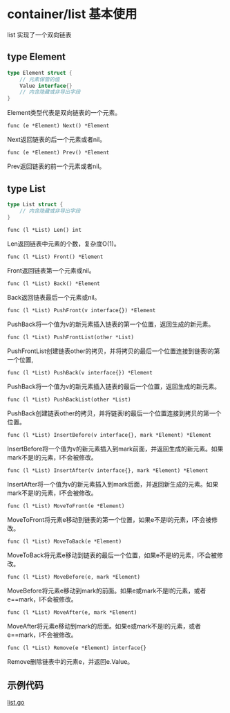 # container/list 基本使用
list 实现了一个双向链表

## type Element

```go
type Element struct {
    // 元素保管的值
    Value interface{}
    // 内含隐藏或非导出字段
}
```
Element类型代表是双向链表的一个元素。

`func (e *Element) Next() *Element`

Next返回链表的后一个元素或者nil。

`func (e *Element) Prev() *Element`

Prev返回链表的前一个元素或者nil。

## type List 
```go
type List struct {
    // 内含隐藏或非导出字段
}
```
`func (l *List) Len() int`

Len返回链表中元素的个数，复杂度O(1)。

`func (l *List) Front() *Element`

Front返回链表第一个元素或nil。

`func (l *List) Back() *Element`

Back返回链表最后一个元素或nil。

`func (l *List) PushFront(v interface{}) *Element`

PushBack将一个值为v的新元素插入链表的第一个位置，返回生成的新元素。

`func (l *List) PushFrontList(other *List)`

PushFrontList创建链表other的拷贝，并将拷贝的最后一个位置连接到链表l的第一个位置,

`func (l *List) PushBack(v interface{}) *Element`

PushBack将一个值为v的新元素插入链表的最后一个位置，返回生成的新元素。

`func (l *List) PushBackList(other *List)`

PushBack创建链表other的拷贝，并将链表l的最后一个位置连接到拷贝的第一个位置。

`func (l *List) InsertBefore(v interface{}, mark *Element) *Element`

InsertBefore将一个值为v的新元素插入到mark前面，并返回生成的新元素。如果mark不是l的元素，l不会被修改。

`func (l *List) InsertAfter(v interface{}, mark *Element) *Element`

InsertAfter将一个值为v的新元素插入到mark后面，并返回新生成的元素。如果mark不是l的元素，l不会被修改。

`func (l *List) MoveToFront(e *Element)`

MoveToFront将元素e移动到链表的第一个位置，如果e不是l的元素，l不会被修改。

`func (l *List) MoveToBack(e *Element)`

MoveToBack将元素e移动到链表的最后一个位置，如果e不是l的元素，l不会被修改。

`func (l *List) MoveBefore(e, mark *Element)`

MoveBefore将元素e移动到mark的前面。如果e或mark不是l的元素，或者e==mark，l不会被修改。

`func (l *List) MoveAfter(e, mark *Element)`

MoveAfter将元素e移动到mark的后面。如果e或mark不是l的元素，或者e==mark，l不会被修改。

`func (l *List) Remove(e *Element) interface{}`

Remove删除链表中的元素e，并返回e.Value。

## 示例代码
[list.go](list.go)